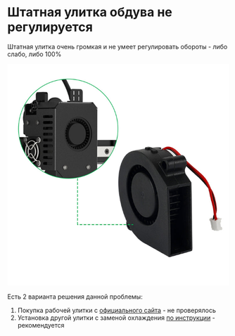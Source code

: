 # Штатная улитка обдува не регулируется

Штатная улитка очень громкая и не умеет регулировать обороты - либо слабо, либо 100%

![Blower](../img/5015BlowerFan24VforKingroonKP3SProV2_KLP1P6_704x704.jpg)

Есть 2 варианта решения данной проблемы:
1. Покупка рабочей улитки с [официального сайта](https://kingroon.com/collections/kingroon-kp3s-pro-v2-replacement-parts-accessories/products/5015-blower-fan-24v-12v-for-kingroon-kp3s-pro-v2-klp1) - не проверялось
2. Установка другой улитки с заменой охлаждения [по инструкции](../upgrade/Blower_ru.md) - рекомендуется